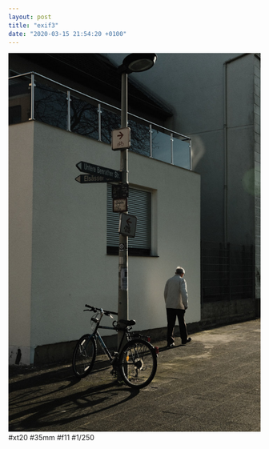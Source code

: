 ```yaml
---
layout: post
title: "exif3"
date: "2020-03-15 21:54:20 +0100"
---
```

<!-- {% exiftag model,[source],1.jpg  %}
EXIFR::JPEG.new('IMG_6841.JPG').width               # => 2272
EXIFR::JPEG.new('IMG_6841.JPG').height              # => 1704
EXIFR::JPEG.new('IMG_6841.JPG').exif?               # => true
EXIFR::JPEG.new('IMG_6841.JPG').model               # => "Canon PowerShot G3"
EXIFR::JPEG.new('IMG_6841.JPG').date_time           # => Fri Feb 09 16:48:54 +0100 2007
EXIFR::JPEG.new('IMG_6841.JPG').exposure_time.to_s  # => "1/15"
EXIFR::JPEG.new('IMG_6841.JPG').f_number.to_f       # => 2.0
EXIFR::JPEG.new('enkhuizen.jpg').gps.latitude       # => 52.7197888888889
EXIFR::JPEG.new('enkhuizen.jpg').gps.longitude      # => 5.28397777777778 -->

![covid_001](/photos/covid_001.jpg)
#xt20 #35mm #f11 #1/250
<!--f number {% exiftag f_number.to_f,[source],covid_001.jpg %} <br>
exposure {% exiftag xposure_time.to_s,[source],covid_001.jpg  %}<br>
iso {% exiftag f_number.to_f ,[source],covid_001.jpg  %}<br>
print (name)-->
